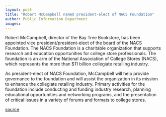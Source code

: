 ```yaml
---
layout: post
title: "Robert McCampbell named president-elect of NACS Foundation"
author: Public Information Department
images:
---
```


Robert McCampbell, director of the Bay Tree Bookstore, has been appointed vice president/president-elect of the board of the NACS Foundation. The NACS Foundation is a charitable organization that supports research and education opportunities for college store professionals. The foundation is an arm of the National Association of College Stores (NACS), which represents the more than $11 billion collegiate retailing industry.

As president-elect of NACS Foundation, McCampbell will help provide governance to the foundation and will assist the organization in its mission to enhance the collegiate retailing industry. Primary activities for the foundation include conducting and funding industry research, planning educational opportunities and networking programs, and the presentation of critical issues in a variety of forums and formats to college stores.  

  

[source](http://www1.ucsc.edu/currents/04-05/05-02/awards-mccampbell.asp "Permalink to awards-mccampbell")

